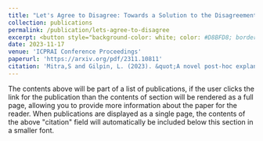 ```yaml
---
title: "Let's Agree to Disagree: Towards a Solution to the Disagreement Problem in Explainability"
collection: publications
permalink: /publication/lets-agree-to-disagree
excerpt: <button style="background-color: white; color: #D8BFD8; border: 2px solid #4B0082; border-radius: 12px; padding: 10px 20px; cursor: pointer; transition: background-color 0.3s, color 0.3s;" onmouseover="this.style.backgroundColor='#D8BFD8';this.style.color='white';" onmouseout="this.style.backgroundColor='white';this.style.color='#D8BFD8';"> Working Paper </button> <button type = "button">Explainability</button>
date: 2023-11-17
venue: 'ICPRAI Conference Proceedings'
paperurl: 'https://arxiv.org/pdf/2311.10811'
citation: 'Mitra,S and Gilpin, L. (2023). &quot;A novel post-hoc explanation comparison metric and applications&quot; <i>ICPRAI Conference Proceedings</i>. 1(3).'
---
```


The contents above will be part of a list of publications, if the user clicks the link for the publication than the contents of section will be rendered as a full page, allowing you to provide more information about the paper for the reader. When publications are displayed as a single page, the contents of the above "citation" field will automatically be included below this section in a smaller font.

